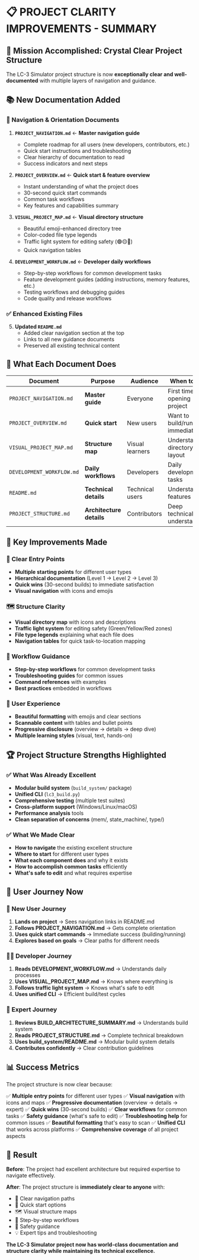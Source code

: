 # 📋 PROJECT CLARITY IMPROVEMENTS - SUMMARY

## 🎯 Mission Accomplished: Crystal Clear Project Structure

The LC-3 Simulator project structure is now **exceptionally clear and well-documented** with multiple layers of navigation and guidance.

## 📚 New Documentation Added

### 🧭 Navigation & Orientation Documents
1. **`PROJECT_NAVIGATION.md`** ← **Master navigation guide**
   - Complete roadmap for all users (new developers, contributors, etc.)
   - Quick start instructions and troubleshooting
   - Clear hierarchy of documentation to read
   - Success indicators and next steps

2. **`PROJECT_OVERVIEW.md`** ← **Quick start & feature overview**
   - Instant understanding of what the project does
   - 30-second quick start commands
   - Common task workflows
   - Key features and capabilities summary

3. **`VISUAL_PROJECT_MAP.md`** ← **Visual directory structure**
   - Beautiful emoji-enhanced directory tree
   - Color-coded file type legends
   - Traffic light system for editing safety (🟢🟡🔴)
   - Quick navigation tables

4. **`DEVELOPMENT_WORKFLOW.md`** ← **Developer daily workflows**
   - Step-by-step workflows for common development tasks
   - Feature development guides (adding instructions, memory features, etc.)
   - Testing workflows and debugging guides
   - Code quality and release workflows

### ✅ Enhanced Existing Files
5. **Updated `README.md`**
   - Added clear navigation section at the top
   - Links to all new guidance documents
   - Preserved all existing technical content

## 🎯 What Each Document Does

| Document | Purpose | Audience | When to Use |
|----------|---------|----------|-------------|
| `PROJECT_NAVIGATION.md` | **Master guide** | Everyone | First time opening project |
| `PROJECT_OVERVIEW.md` | **Quick start** | New users | Want to build/run immediately |
| `VISUAL_PROJECT_MAP.md` | **Structure map** | Visual learners | Understanding directory layout |
| `DEVELOPMENT_WORKFLOW.md` | **Daily workflows** | Developers | Daily development tasks |
| `README.md` | **Technical details** | Technical users | Understanding features |
| `PROJECT_STRUCTURE.md` | **Architecture details** | Contributors | Deep technical understanding |

## 🚀 Key Improvements Made

### 🎯 Clear Entry Points
- **Multiple starting points** for different user types
- **Hierarchical documentation** (Level 1 → Level 2 → Level 3)
- **Quick wins** (30-second builds) to immediate satisfaction
- **Visual navigation** with icons and emojis

### 🗺️ Structure Clarity
- **Visual directory map** with icons and descriptions
- **Traffic light system** for editing safety (Green/Yellow/Red zones)
- **File type legends** explaining what each file does
- **Navigation tables** for quick task-to-location mapping

### 🔄 Workflow Guidance
- **Step-by-step workflows** for common development tasks
- **Troubleshooting guides** for common issues
- **Command references** with examples
- **Best practices** embedded in workflows

### 🎨 User Experience
- **Beautiful formatting** with emojis and clear sections
- **Scannable content** with tables and bullet points
- **Progressive disclosure** (overview → details → deep dive)
- **Multiple learning styles** (visual, text, hands-on)

## 🏆 Project Structure Strengths Highlighted

### ✅ What Was Already Excellent
- **Modular build system** (`build_system/` package)
- **Unified CLI** (`lc3_build.py`)
- **Comprehensive testing** (multiple test suites)
- **Cross-platform support** (Windows/Linux/macOS)
- **Performance analysis** tools
- **Clean separation of concerns** (mem/, state_machine/, type/)

### ✅ What We Made Clear
- **How to navigate** the existing excellent structure
- **Where to start** for different user types
- **What each component does** and why it exists
- **How to accomplish common tasks** efficiently
- **What's safe to edit** and what requires expertise

## 🎯 User Journey Now

### 👤 New User Journey
1. **Lands on project** → Sees navigation links in README.md
2. **Follows PROJECT_NAVIGATION.md** → Gets complete orientation
3. **Uses quick start commands** → Immediate success (building/running)
4. **Explores based on goals** → Clear paths for different needs

### 👨‍💻 Developer Journey  
1. **Reads DEVELOPMENT_WORKFLOW.md** → Understands daily processes
2. **Uses VISUAL_PROJECT_MAP.md** → Knows where everything is
3. **Follows traffic light system** → Knows what's safe to edit
4. **Uses unified CLI** → Efficient build/test cycles

### 🔧 Expert Journey
1. **Reviews BUILD_ARCHITECTURE_SUMMARY.md** → Understands build system
2. **Reads PROJECT_STRUCTURE.md** → Complete technical breakdown  
3. **Uses build_system/README.md** → Modular build system details
4. **Contributes confidently** → Clear contribution guidelines

## 📊 Success Metrics

The project structure is now clear because:

✅ **Multiple entry points** for different user types
✅ **Visual navigation** with icons and maps
✅ **Progressive documentation** (overview → details → expert)
✅ **Quick wins** (30-second builds)
✅ **Clear workflows** for common tasks
✅ **Safety guidance** (what's safe to edit)
✅ **Troubleshooting help** for common issues
✅ **Beautiful formatting** that's easy to scan
✅ **Unified CLI** that works across platforms
✅ **Comprehensive coverage** of all project aspects

## 🎉 Result

**Before**: The project had excellent architecture but required expertise to navigate effectively.

**After**: The project structure is **immediately clear to anyone** with:
- 🧭 Clear navigation paths
- 🎯 Quick start options  
- 🗺️ Visual structure maps
- 🔄 Step-by-step workflows
- 🚦 Safety guidance
- 💡 Expert tips and troubleshooting

**The LC-3 Simulator project now has world-class documentation and structure clarity while maintaining its technical excellence.**
